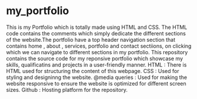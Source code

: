 # my_portfolio
This is my Portfolio which is totally made using HTML and CSS. The HTML code contains the comments which simply dedicate the different sections of the website.The portfolio have a top header navigation section that contains home , about , services, portfolio and contact sectiions, on clicking which we can navigate to different sections in my portfolio. This repository contains the source code for my reponsive portfolio which showcase my skills, qualificatins and projects in a user-friendly manner.
HTML : There is HTML used for structuring the content of this webpage.
CSS : Used for styling and designinng the website.
@media queries : Used for making the website responsive to ensure the website is optimized for different screen sizes.
Github : Hosting platform for the repository.

